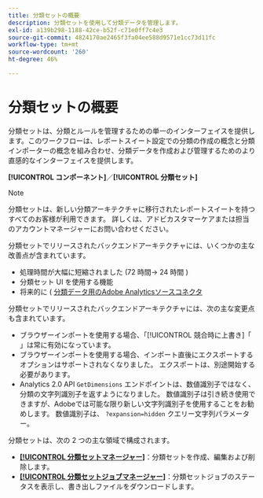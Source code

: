 ```yaml
---
title: 分類セットの概要
description: 分類セットを使用して分類データを管理します。
exl-id: a139b298-1188-42ce-b52f-c71e0ff7c4e3
source-git-commit: 4824170ae2465f3fa04ee588d9571e1cc73d11fc
workflow-type: tm+mt
source-wordcount: '260'
ht-degree: 46%

---
```


# 分類セットの概要

分類セットは、分類とルールを管理するための単一のインターフェイスを提供します。このワークフローは、レポートスイート設定での分類の作成の概念と分類インポーターの概念を組み合わせ、分類データを作成および管理するためのより直感的なインターフェイスを提供します。

**[!UICONTROL コンポーネント]**／**[!UICONTROL 分類セット]**

>[!NOTE]
>
>分類セットは、新しい分類アーキテクチャに移行されたレポートスイートを持つすべてのお客様が利用できます。 詳しくは、アドビカスタマーケアまたは担当のアカウントマネージャーにお問い合わせください。

分類セットでリリースされたバックエンドアーキテクチャには、いくつかの主な改善点が含まれています。

* 処理時間が大幅に短縮されました (72 時間→ 24 時間 )
* 分類セット UI を使用する機能
* 将来的に ( [分類データ用のAdobe Analyticsソースコネクタ](https://experienceleague.adobe.com/docs/experience-platform/sources/connectors/adobe-applications/classifications.html)

分類セットでリリースされたバックエンドアーキテクチャには、次の主な変更点も含まれています。

* ブラウザーインポートを使用する場合、「[!UICONTROL 競合時に上書き]「 」は常に有効になっています。
* ブラウザーインポートを使用する場合、インポート直後にエクスポートするオプションはサポートされなくなりました。 エクスポートは、別途開始する必要があります。
* Analytics 2.0 API `GetDimensions` エンドポイントは、数値識別子ではなく、分類の文字列識別子を返すようになりました。 数値識別子は引き続き使用できますが、Adobeでは可能な限り新しい文字列識別子を使用することをお勧めします。 数値識別子は、 `?expansion=hidden` クエリー文字列パラメーター。


分類セットは、次の 2 つの主な領域で構成されます。

* [**[!UICONTROL 分類セットマネージャー]**](set-manager.md)：分類セットを作成、編集および削除します。
* [**[!UICONTROL 分類セットジョブマネージャー]**](job-manager.md)：分類セットジョブのステータスを表示し、書き出しファイルをダウンロードします。
